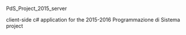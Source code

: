 PdS_Project_2015_server

client-side c# application for the 2015-2016 Programmazione di Sistema project
